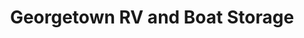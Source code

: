 ---
title: "Georgetown RV and Boat Storage"
url: /georgetown/georgetown-rv-and-boat-storage/
shop: storage rental
---